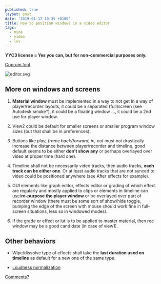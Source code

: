 ```yaml
---
published: true
layout: post
date: '2019-01-17 10:39 +0100'
title: How to position windows in a video editor
tags:
  - mine
  - video
  - luv
---
```

**YYC3 license = Yes you can, but for non-commercial purposes only.**

[Cuprum font](https://fonts.google.com/specimen/Cuprum).

![editor.svg]({{site.baseurl}}/media/editor.svg)

## More on windows and screens

1. **Material window** must be implemented in a way to not get in a way of player/recorder layouts, it could be a separated (full)screen (see Autodesk smoke*), it could be a floating window ..., it could be a 2nd use for player window.

1. View2 could be default for smaller screens or smaller program window sizes (but that shall be in preferences).

1. Buttons like _play, frame back/forward, in, out_ must not drastically increase the distance between player/recorder and timeline, good default seems to be either **don't show any** or perhaps overlayed over video at proper time (hard one).

1. Timeline shall not be necessarily video tracks, then audio tracks, **each track can be either one**. Or at least audio tracks that are not synced to video could be positioned anywhere (see After effects for example).

1. GUI elements like graph editor, effects editor or grading of which effect are regularly and mostly applied to clips or elements in timeline can use/**re-purpose the player window** or be overlayed over part of recorder window (there must be some sort of show/hide toggle, bumping the edge of the screen with mouse should work fine in full-screen situations, less so in windowed modes). 

1. If the grade or effect or lut is to be applied to master material, then rec window may be a good candidate (in case of view1).

## Other behaviors

- Wipe/dissolve type of effects shall take the **last duration used on timeline** as default for a new one of the same type.

- [Loudness normalization](https://github.com/olive-editor/olive/issues/262#issuecomment-456788768)

[Comments?](https://github.com/olive-editor/olive/issues/322)

